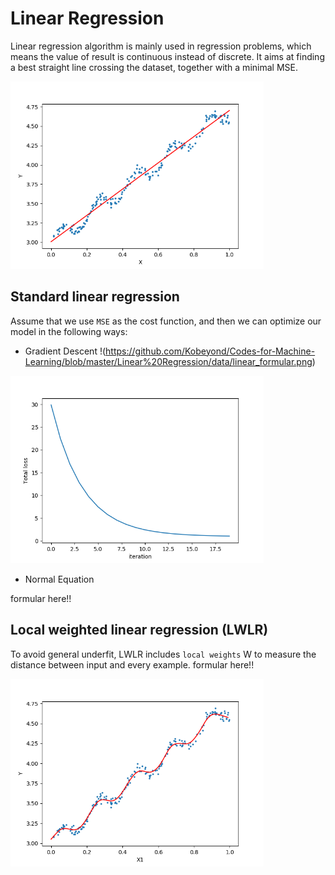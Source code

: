 # Linear Regression

Linear regression algorithm is mainly used in regression problems, which means the value of result is continuous instead of discrete.
It aims at finding a best straight line crossing the dataset, together with a minimal MSE. 

<img width='405' height='300' src="https://github.com/Kobeyond/Codes-for-Machine-Learning/blob/master/Linear%20Regression/data/regression_line.png"/>

## Standard linear regression

Assume that we use `MSE` as the cost function, and then we can optimize our model in the following ways: 


- Gradient Descent
!(https://github.com/Kobeyond/Codes-for-Machine-Learning/blob/master/Linear%20Regression/data/linear_formular.png)


<img width='405' height='300' src="https://github.com/Kobeyond/Codes-for-Machine-Learning/blob/master/Linear%20Regression/data/learning_curve.png"/>

- Normal Equation

formular here!!

## Local weighted linear regression (LWLR)
To avoid general underfit, LWLR includes `local weights` W to measure the distance between input and every example. 
formular here!!

<img width='405' height='300' src="https://github.com/Kobeyond/Codes-for-Machine-Learning/blob/master/Linear%20Regression/data/lwlr.png"/>

